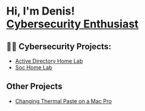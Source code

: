<h1>Hi, I'm Denis! <br/> <a href="https://www.linkedin.com/in/denis-s-007398b3/">Cybersecurity Enthusiast</a>
<h2>👨‍💻 Cybersecurity Projects:</h2>

- [Active Directory Home Lab](https://github.com/deso2/Active-Directory-lab)
- [Soc Home Lab](https://github.com/deso2/SOC-Home-Lab)

<h2>Other Projects</h2>

- [Changing Thermal Paste on a Mac Pro](https://github.com/deso2/Mac_New_Paste/blob/main/README.md)
